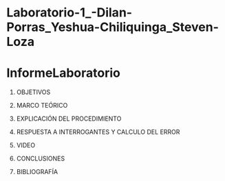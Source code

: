 # Laboratorio-1_-Dilan-Porras_Yeshua-Chiliquinga_Steven-Loza
# InformeLaboratorio

1. OBJETIVOS

2. MARCO TEÓRICO 

3. EXPLICACIÓN DEL PROCEDIMIENTO

4. RESPUESTA A INTERROGANTES Y CALCULO DEL ERROR

5. VIDEO

6. CONCLUSIONES

7. BIBLIOGRAFÍA
